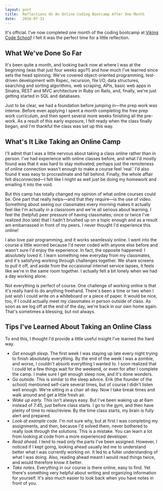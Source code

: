 ```yaml
---
layout: post
title:  Reflections On An Online Coding Bootcamp After One Month
date:   2016-07-31
---
```


<p class="intro"><span class="dropcap">I</span>t's official. I've now completed one month of the coding bootcamp at <a href='http://www.vikingcodeschool.com'>Viking Code School</a>! I felt it was the perfect time for a little reflection.</p>

## What We've Done So Far

It's been quite a month, and looking back now at where I was at the beginning (was that just four weeks ago?!) and how much I've learned since sets the head spinning. We've covered object-oriented programming, test-driven development with Rspec, recursion, file I/O, data structures, searching and sorting algorithms, web scraping, APIs, basic web apps in Sinatra, REST and MVC architecture in Ruby on Rails, and, finally, we're just getting started in SQL and databases.

Just to be clear, we had a foundation before jumping in—the prep work was intense. Before even applying I spent a month completing the free prep work curriculum, and then spent several more weeks finishing all the pre-work. As a result of this early exposure, I felt ready when the class finally began, and I'm thankful the class was set up this way.

## What's It Like Taking an Online Camp

I'll admit that I was a little nervous about taking a class online rather than in person. I've had experience with online classes before, and what I'd mostly found was that it was hard to stay motivated; perhaps just the remoteness of online connection wasn't enough to make a course feel 'real.' I'd also found it was easy to procrastinate and fall behind. Finally, the whole affair felt disconnected—I felt like I might as well just be doing my homework and emailing it into the void.

But this camp has totally changed my opinion of what online courses could be. One part that really helps—and that they require—is the use of video. Something about seeing our classmates every morning makes it actually feel like I'm actually in a classroom and we're all serious about learning. I feel the (helpful) peer pressure of having classmates; once or twice I've realized (too late) that I hadn't brushed up on a topic enough and as a result am embarrassed in front of my peers. I never thought I'd experience this online!

I also love pair programming, and it works seamlessly online. I went into the course a little worried because I'd never coded with anyone else before and wasn't sure I'd enjoy the experience. In fact, the opposite happened: I absolutely loved it. I learn something new everyday from my classmates, and it's satisfying working through challenges together. We share screens to pull it off, and aside from the occaisional internet service lapses, it feels like we're in the same room together. I actually felt a bit lonely when we had a day working alone.

Not everything is perfect of course. One challenge of working online is that it's really hard to do anything freehand. There's been a time or two when I just wish I could write on a whiteboard or a piece of paper. It would be nice, too, if I could actually meet my classmates in person outside of class. As soon as we log off at the end of the day, we're back in our own home again. That's sometimes a blessing, but not always.

## Tips I've Learned About Taking an Online Class

To end this, I thought I'd provide a little useful insight I've learned the hard way.

* *Get enough sleep.* The first week I was staying up late every night trying to finish absolutely everything. By the end of the week I was a zombie, and worse, I couldn't absorb everything I wanted to. I soon realized that I could let a few things wait for the weekend, or even for after I complete the camp. I make sure I get enough sleep now, and it's done wonders.
* *Go outside.* This is similar to the sleep advice. Erik (the founder of the school) mentioned self-care several times, but of course I didn't listen well enough. We're sitting in a chair all day. Now I take break times and walk around and get a little fresh air.
* *Wake up early.* This isn't always easy. But I've been waking up at 6am instead of 7:45, just before class starts. I go to the gym, and then have plenty of time to relax/review. By the time class starts, my brain is fully alert and prepared.
* *Look at example code.* I'm not sure why, but at first I was completing my assignments, and then, because I'd solved them, never bothered to really look through the solutions. This is a mistake. You can learn a lot from looking at code from a more experienced developer.
* *Read ahead.* I tend to read only the parts I've been assigned. However, I noticed if I kept going, looking ahead usually led me to understand better what I was currently working on. It led to a fuller understanding of what I was doing. Also, reading ahead meant I would read things twice, and would therefore know it better.
* *Take notes.* Everything in our course is there online, easy to find. Yet there's something very helpful about writing and organizing information for yourself. It's also much easier to look back when you have notes in front of you.
